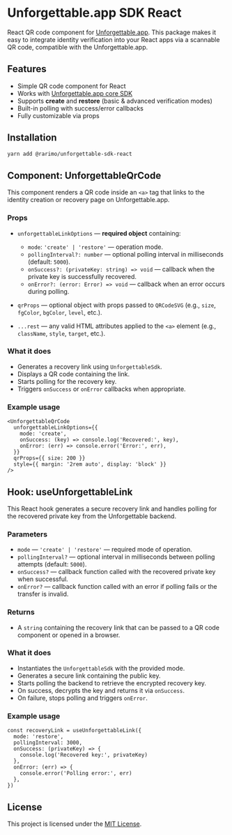 # Unforgettable.app SDK React

React QR code component for [Unforgettable.app](https://github.com/rarimo/unforgettable-sdk). 
This package makes it easy to integrate identity verification into your React apps via a scannable QR code, compatible with the Unforgettable.app.

## Features

- Simple QR code component for React
- Works with [Unforgettable.app core SDK](https://github.com/rarimo/unforgettable-sdk/tree/main/packages/core)
- Supports **create** and **restore** (basic & advanced verification modes)
- Built-in polling with success/error callbacks
- Fully customizable via props

## Installation

```bash
yarn add @rarimo/unforgettable-sdk-react
```

## Component: UnforgettableQrCode

This component renders a QR code inside an `<a>` tag that links to the identity creation or recovery page on Unforgettable.app.

### Props

- `unforgettableLinkOptions` — **required object** containing:
  - `mode`: `'create' | 'restore'` — operation mode.
  - `pollingInterval?: number` — optional polling interval in milliseconds (default: `5000`).
  - `onSuccess?: (privateKey: string) => void` — callback when the private key is successfully recovered.
  - `onError?: (error: Error) => void` — callback when an error occurs during polling.

- `qrProps` — optional object with props passed to `QRCodeSVG` (e.g., `size`, `fgColor`, `bgColor`, `level`, etc.).

- `...rest` — any valid HTML attributes applied to the `<a>` element (e.g., `className`, `style`, `target`, etc.).

### What it does

- Generates a recovery link using `UnforgettableSdk`.
- Displays a QR code containing the link.
- Starts polling for the recovery key.
- Triggers `onSuccess` or `onError` callbacks when appropriate.

### Example usage

```tsx
<UnforgettableQrCode
  unforgettableLinkOptions={{
    mode: 'create',
    onSuccess: (key) => console.log('Recovered:', key),
    onError: (err) => console.error('Error:', err),
  }}
  qrProps={{ size: 200 }}
  style={{ margin: '2rem auto', display: 'block' }}
/>
```

## Hook: useUnforgettableLink

This React hook generates a secure recovery link and handles polling for the recovered private key from the Unforgettable backend.

### Parameters

- `mode` — `'create' | 'restore'` — required mode of operation.
- `pollingInterval?` — optional interval in milliseconds between polling attempts (default: `5000`).
- `onSuccess?` — callback function called with the recovered private key when successful.
- `onError?` — callback function called with an error if polling fails or the transfer is invalid.

### Returns

- A `string` containing the recovery link that can be passed to a QR code component or opened in a browser.

### What it does

- Instantiates the `UnforgettableSdk` with the provided mode.
- Generates a secure link containing the public key.
- Starts polling the backend to retrieve the encrypted recovery key.
- On success, decrypts the key and returns it via `onSuccess`.
- On failure, stops polling and triggers `onError`.

### Example usage

```tsx
const recoveryLink = useUnforgettableLink({
  mode: 'restore',
  pollingInterval: 3000,
  onSuccess: (privateKey) => {
    console.log('Recovered key:', privateKey)
  },
  onError: (err) => {
    console.error('Polling error:', err)
  },
})
```

## License

This project is licensed under the [MIT License](./LICENSE).
